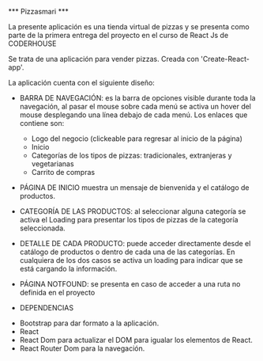 *** Pizzasmari ***

La presente aplicación es una tienda virtual de pizzas y se presenta como parte de la primera entrega del proyecto en el curso de  React Js de CODERHOUSE

Se trata de una aplicación para vender pizzas. Creada con 'Create-React-app'.

La aplicación cuenta con el siguiente diseño:

* BARRA DE NAVEGACIÓN: es la barra de opciones visible durante toda la navegación, al pasar el mouse sobre cada menú se activa un hover del mouse desplegando una línea debajo de cada menú. Los enlaces que contiene son:

   - Logo del negocio (clickeable para regresar al inicio de la página)
   - Inicio
   - Categorías de los tipos de pizzas: tradicionales, extranjeras y vegetarianas
   - Carrito de compras

* PÁGINA DE INICIO muestra  un mensaje de bienvenida y el catálogo de productos.

* CATEGORÍA DE LAS PRODUCTOS: al seleccionar alguna categoría  se activa el Loading para presentar  los tipos de pizzas de la categoría seleccionada.

* DETALLE DE CADA PRODUCTO: puede acceder directamente desde el catálogo de productos o dentro de cada una de las categorías. En cualquiera de los dos casos se activa un loading para indicar que se está cargando la información.

* PÁGINA NOTFOUND: se presenta en caso de acceder a una ruta no definida en el proyecto

* DEPENDENCIAS
- Bootstrap para dar formato a la aplicación.
- React 
- React Dom para actualizar el DOM para igualar los elementos de React.
- React Router Dom para la navegación.



